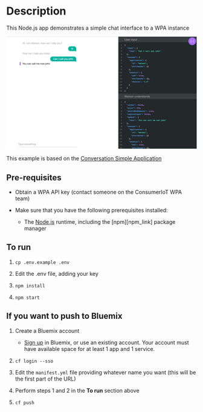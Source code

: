 # Description

This Node.js app demonstrates a simple chat interface to a WPA instance

![Image](/docs/images/screen.jpg)

This example is based on the [Conversation Simple Application](https://github.com/watson-developer-cloud/conversation-simple)

## Pre-requisites

* Obtain a WPA API key (contact someone on the ConsumerIoT WPA team) 

* Make sure that you have the following prerequisites installed:
    * The [Node.js](https://nodejs.org/#download) runtime, including the [npm][npm_link] package manager

## To run

1. `cp .env.example .env`

2. Edit the .env file, adding your key

3. `npm install`

4. `npm start`

## If you want to push to Bluemix

1. Create a Bluemix account
    * [Sign up](https://console.ng.bluemix.net/registration/?target=/catalog/%3fcategory=watson) in Bluemix, or use an existing account. Your account must have available space for at least 1 app and 1 service.
    
2. `cf login --sso`

3. Edit the `manifest.yml` file providing whatever name you want (this will be the first part of the URL) 

4. Perform steps 1 and 2 in the **To run** section above

5. `cf push`
